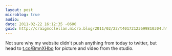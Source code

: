 ```yaml
---
layout: post
microblog: true
audio: 
date: 2011-02-22 16:12:35 -0600
guid: http://craigmcclellan.micro.blog/2011/02/22/t40172123699810304.html
---
```

Not sure why my website didn't push anything from today to twitter, but head to [t.co/BmnXHbo](http://t.co/BmnXHbo) for picture and video from the studio.
